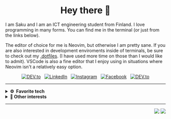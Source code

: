 <h1 align="center">Hey there 🦝</h1>

<p>
  I am Saku and I am an ICT engineering student from Finland. I love programming in many forms.
  You can find me in the terminal (or just from the links below).
</p>
<p>
  The editor of choice for me is Neovim, but otherwise I am pretty sane. If you are also
  interested in development enviroments inside of terminals, be sure to check out my
  <a href="https://github.com/sakuexe/.dotfiles">.dotfiles</a>. (I have used more time
  on those than I would like to admit). VSCode is also a fine editor that I enjoy using
  in situations where Neovim isn't a relatively easy option.
</p>

<div align="center">
  <a href="mailto:saku.karttunen@student.hamk.fi" target="_blank"><img src="https://img.shields.io/badge/-saku.karttunen@student.hamk.fi-c14438?style=for-the-badge&logo=Gmail&logoColor=white" alt="DEV.to"></a>
  &nbsp;
  <a href="https://www.linkedin.com/in/sakukarttunen/" target="_blank"><img src="https://img.shields.io/badge/LinkedIn-%230077B5.svg?&style=for-the-badge&logo=linkedin&logoColor=white" alt="LinkedIn"></a>
  &nbsp;
  <a href="https://www.instagram.com/16bitmustache/" target="_blank"><img src="https://img.shields.io/badge/Instagram-%23E4405F.svg?&style=for-the-badge&logo=instagram&logoColor=white" alt="Instagram"></a>
  &nbsp;
  <a href="https://www.facebook.com/saku.karttunen.1" target="_blank"><img src="https://img.shields.io/badge/Facebook-%231877F2.svg?&style=for-the-badge&logo=facebook&logoColor=white" alt="Facebook"></a>
  &nbsp;
  <a href="https://dev.sakukarttunen.com" target="_blank"><img src="https://img.shields.io/badge/Website-%230A0A0A.svg?&style=for-the-badge&logo=DEV.to&logoColor=white" alt="DEV.to"></a>
</div>

<hr/>

<details>
  <summary><b>⚙️ &nbsp;Favorite tech</b></summary>
  <br/>
  
  - Frontend and Backend Web Development
  - Crossplatform software development
  - Game programming
  - CLI tools
  - Scripting and automation

  <br/>

  <img src="https://img.shields.io/badge/Neovim-339c4a.svg?&style=for-the-badge&logo=neovim&logoColor=white"/>&nbsp;
  <img src="https://img.shields.io/badge/tmux-29752b.svg?&style=for-the-badge&logo=tmux&logoColor=white"/>&nbsp;
  <img src="https://img.shields.io/badge/Git-%23F05033.svg?&style=for-the-badge&logo=git&logoColor=white"/>&nbsp;
  <img src="https://img.shields.io/badge/Linux-c95f2a?style=for-the-badge&logo=linux&logoColor=black"/>&nbsp;
  <img src="https://img.shields.io/badge/Windows-317eab.svg?&style=for-the-badge&logo=windows"/>&nbsp;
  <img src="https://img.shields.io/badge/VSCode-007ACC.svg?&style=for-the-badge&logo=visual-studio-code"/>&nbsp;

</details>

<details>
  <summary><b>🧩&nbsp;Other interests</b></summary>
  <br/>

  - 💾 Graphic design
  - 🧑‍💻 Video & Photo editing
  - ✏️ Drawing
  - 🍲 Cooking
  - 🏎️ Formula 1

</details>
<hr/>

<p align="right">
  <img src="https://komarev.com/ghpvc/?username=sakuexe&style=for-the-badge&label=Views"><img>
  <img src="https://badges.pufler.dev/visits/sakuexe/sakuexe?style=for-the-badge&color=black&logo=github" />
</p>

<!---
Nothing to look at here, but thanks for the interest.
--->
